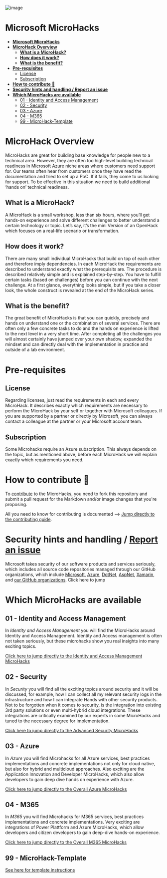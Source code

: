 ![image](img/1920x300_EventBanner_MicroHack_General_wText.jpg)

# Microsoft MicroHacks

- [**Microsoft MicroHacks**](#microsoft-microhacks)
- [**MicroHack Overview**](#microhack-overview)
  - [**What is a MicroHack?**](#what-is-a-microhack)
  - [**How does it work?**](#how-does-it-work)
  - [**What is the benefit?**](#what-is-the-benefit)
- [**Pre-requisites**](#pre-requisites)
  - [License](#license)
  - [Subscription](#subscription)
- [**How to contribute** 🚀](#how-to-contribute-)
- [**Security hints and handling / Report an issue**](#security-hints-and-handling--report-an-issue)
- [**Which MicroHacks are available**](#which-microhacks-are-available)
  - [01 - Identity and Access Management](#01---identity-and-access-management)
  - [02 - Security](#02---security)
  - [03 - Azure](#03---azure)
  - [04 - M365](#04---m365)
  - [99 - MicroHack-Template](#99---microhack-template)

# **MicroHack Overview**

MicroHacks are great for building base knowledge for people new to a technical area. However, they are often too high-level building technical readiness in Microsoft Azure niche areas where customers need support for. Our teams often hear from customers once they have read the documentation and tried to set up a PoC. If it fails, they come to us looking for support. To be effective in this situation we need to build additional ‘hands on’ technical readiness.

## **What is a MicroHack?**

A MicroHack is a small workshop, less than six hours, where you’ll get hands-on experience and solve different challenges to better understand a certain technology or topic. Let’s say, it’s the mini Version of an OpenHack which focuses on a real-life scenario or transformation.

## **How does it work?**

There are many small individual MicroHacks that build on top of each other and therefore imply dependencies. In each MicroHack the requirements are  described to understand exactly what the prerequisits are. The procedure is described relatively simple and is explained step-by-step. You have to fulfill certain tasks (based on challenges) before you can continue with the next challenge. At a first glance, everything looks simple, but if you take a closer look, the whole construct is revealed at the end of the MicroHack series.

## **What is the benefit?**

The great benefit of MicroHacks is that you can quickly, precisely and hands on understand one or the combination of several services. There are often only a few concrete tasks to do and the hands on experience is lifted to the next level in a very short time. After completing all the challenges you will almost certainly have jumped over your own shadow, expanded the mindset and can directly deal with the implementation in practice and outside of a lab environment.

# **Pre-requisites**

## License

Regarding licenses, just read the requirements in each and every MicroHack. It describes exactly which requirements are necessary to perform the MicroHack by your self or together with Microsoft colleagues. If you are supported by a partner or directly by Microsoft, you can always contact a colleague at the partner or your Microsoft account team.  

## Subscription

Some Microhacks require an Azure subscription. This always depends on the topic, but as mentioned above, before each MicroHack we will explain exactly which requirements you need.

# **How to contribute** 🚀

To [contribute](./CONTRIBUTING.md) to the MicroHacks, you need to fork this repository and submit a pull request for the Markdown and/or image changes that you're proposing.

All you need to know for contributing is documented --> [Jump directly to the contributing guide](./CONTRIBUTING.md).

# **Security hints and handling / [Report an issue](./SECURITY.md)**

Microsoft takes security of our software products and services seriously, which includes all source code repositories managed through our GitHub organizations, which include [Microsoft](https://github.com/Microsoft), [Azure](https://github.com/Azure), [DotNet](https://github.com/dotnet), [AspNet](https://github.com/aspnet), [Xamarin](https://github.com/xamarin), and [our GitHub organizations](https://opensource.microsoft.com/). Click here to jump

# **Which MicroHacks are available**

## 01 - Identity and Access Management

In _Identity and Access Management_ you will find the MicroHacks around Identity and Access Management. Identity and Access management is often not taken seriously, but these microhacks show you real insights into many exciting topics.

[Click here to jump directly to the Identity and Access Management MicroHacks](./01-Identity%20and%20Access%20Management/)

## 02 - Security

In _Security_ you will find all the exciting topics around security and it will be discussed, for example, how I can collect all my relevant security logs in the infrastructure and how I can integrate Hands with other security products. Not to be forgotten when it comes to security, is the integration into existing 3rd party solutions or even multi-hybrid cloud integrations. These integrations are critically examined by our experts in some MicroHacks and tuned to the necessary degree for implementation.

[Click here to jump directly to the Advanced Security MicroHacks](./02-Security/)

## 03 - Azure

In _Azure_ you will find Microhacks for all Azure services, best practices implementations and concrete implementations not only for cloud native, but also for hybrid and multicloud approaches. Also exciting are the Application Innovation and Developer MicroHacks, which also allow developers to gain deep dive hands on experience with Azure.

[Click here to jump directly to the Overall Azure MicroHacks](./03-Azure/)

## 04 - M365

In _M365_ you will find Microhacks for M365 services, best practices implementations and concrete implementations. Very exciting are integrations of Power Plattform and Azure MicroHacks, which allow developers and citizen developers to gain deep-dive hands-on experience.

   [Click here to jump directly to the Overall M365 MicroHacks](./04-Microsoft-365/)

## 99 - MicroHack-Template

[See here for template instructions](./99-MicroHack-Template/)
